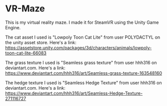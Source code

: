 # VR-Maze
This is my virtual reality maze. I made it for SteamVR using the Unity Game Engine.

The cat asset I used is "Lowpoly Toon Cat Lite" from user POLYDACTYL on the unity asset store. Here's a link:
https://assetstore.unity.com/packages/3d/characters/animals/lowpoly-toon-cat-lite-66083

The grass texture I used is "Seamless grass texture" from user hhh316 on deviantart.com. Here's a link:
https://www.deviantart.com/hhh316/art/Seamless-grass-texture-163548160

The hedge texture I used is "Seamless Hedge Texture" from user hhh316 on deviantart.com. Here's a link:
https://www.deviantart.com/hhh316/art/Seamless-Hedge-Texture-271116727

